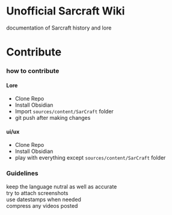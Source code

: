 # Unofficial Sarcraft Wiki

documentation of Sarcraft history and lore

# Contribute

### how to contribute
#### Lore

- Clone Repo
- Install Obsidian
- Import `sources/content/SarCraft` folder
- git push after making changes

#### ui/ux
- Clone Repo
- Install Obsidian
- play with everything except `sources/content/SarCraft` folder

### Guidelines

keep the language nutral as well as accurate  
try to attach screenshots  
use datestamps when needed  
compress any videos posted
